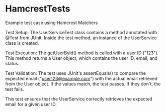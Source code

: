 # HamcrestTests
Example test case using Hamcrest Matchers


Test Setup:
The UserServiceTest class contains a method annotated with @Test from JUnit.
Inside the test method, an instance of the UserService class is created.

Test Execution:
The getUserById() method is called with a user ID ("123").
This method returns a User object, which contains the user ID, email, and status.

Test Validation:
The test uses JUnit's assertEquals() to compare the expected email ("user123@example.com") with the actual email retrieved from the User object.
If the values match, the test passes. If they don't, the test fails.

This test ensures that the UserService correctly retrieves the expected email for a given user ID.
